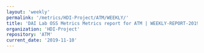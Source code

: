 ```yaml
---
layout: 'weekly'
permalink: '/metrics/HDI-Project/ATM/WEEKLY/'
title: 'DAI Lab OSS Metrics Metrics report for ATM | WEEKLY-REPORT-2019-11-10'
organization: 'HDI-Project'
repository: 'ATM'
current_date: '2019-11-10'
---
```

